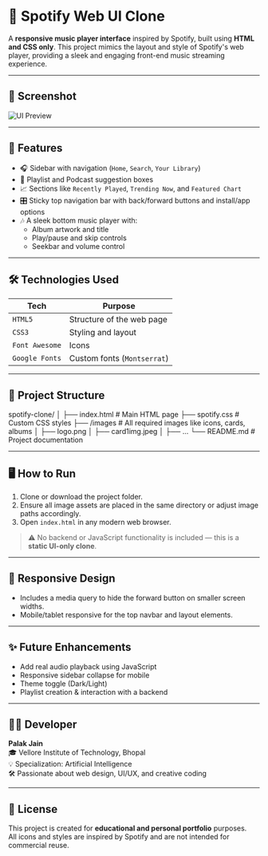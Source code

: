 # 🎵 Spotify Web UI Clone

A **responsive music player interface** inspired by Spotify, built using **HTML and CSS only**. This project mimics the layout and style of Spotify's web player, providing a sleek and engaging front-end music streaming experience.

---

## 📸 Screenshot

![UI Preview](./09b7b8ef-9ac2-43d5-8e7e-5d676d1b0e0a.png)

---

## 🚀 Features

- 🎧 Sidebar with navigation (`Home`, `Search`, `Your Library`)
- 🧩 Playlist and Podcast suggestion boxes
- 📈 Sections like `Recently Played`, `Trending Now`, and `Featured Chart`
- 🎛️ Sticky top navigation bar with back/forward buttons and install/app options
- 🎶 A sleek bottom music player with:
  - Album artwork and title
  - Play/pause and skip controls
  - Seekbar and volume control

---

## 🛠️ Technologies Used

| Tech         | Purpose                        |
|--------------|--------------------------------|
| `HTML5`      | Structure of the web page      |
| `CSS3`       | Styling and layout             |
| `Font Awesome` | Icons                        |
| `Google Fonts` | Custom fonts (`Montserrat`)  |

---

## 📁 Project Structure

spotify-clone/
│
├── index.html # Main HTML page
├── spotify.css # Custom CSS styles
├── /images # All required images like icons, cards, albums
│ ├── logo.png
│ ├── card1img.jpeg
│ ├── ...
└── README.md # Project documentation



---

## 🖥️ How to Run

1. Clone or download the project folder.
2. Ensure all image assets are placed in the same directory or adjust image paths accordingly.
3. Open `index.html` in any modern web browser.

> ⚠️ No backend or JavaScript functionality is included — this is a **static UI-only clone**.

---

## 📌 Responsive Design

- Includes a media query to hide the forward button on smaller screen widths.
- Mobile/tablet responsive for the top navbar and layout elements.

---

## ✨ Future Enhancements

- Add real audio playback using JavaScript
- Responsive sidebar collapse for mobile
- Theme toggle (Dark/Light)
- Playlist creation & interaction with a backend

---

## 🙋‍♀️ Developer

**Palak Jain**  
🎓 Vellore Institute of Technology, Bhopal  
💡 Specialization: Artificial Intelligence  
🛠 Passionate about web design, UI/UX, and creative coding

---

## 📄 License

This project is created for **educational and personal portfolio** purposes.  
All icons and styles are inspired by Spotify and are not intended for commercial reuse.

